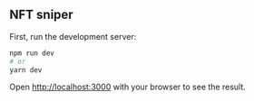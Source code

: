 ## NFT sniper



First, run the development server:

```bash
npm run dev
# or
yarn dev
```

Open [http://localhost:3000](http://localhost:3000) with your browser to see the result.
